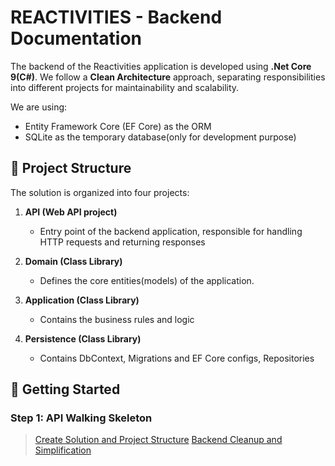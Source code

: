 # REACTIVITIES - Backend Documentation
The backend of the Reactivities application is developed using **.Net Core 9(C#)**. We follow a **Clean Architecture** approach, separating responsibilities into different projects for maintainability and scalability.


We are using:
- Entity Framework Core (EF Core) as the ORM
- SQLite as the temporary database(only for development purpose)

## :open_file_folder: Project Structure
The solution is organized into four projects:

1. **API (Web API project)**
   - Entry point of the backend application, responsible for handling HTTP requests and returning responses
   
2. **Domain (Class Library)**
   - Defines the core entities(models) of the application.

3. **Application (Class Library)**
   - Contains the business rules and logic
  
4. **Persistence (Class Library)**
   - Contains DbContext, Migrations and EF Core configs, Repositories
  
## :rocket: Getting Started

### Step 1: API Walking Skeleton
   > [Create Solution and Project Structure](https://github.com/DeadpoolDebugger/Reactivities/blob/main/wiki/Backend/s1_ws_project_solution.md)
   > [Backend Cleanup and Simplification](https://github.com/DeadpoolDebugger/Reactivities/blob/main/wiki/Backend/s2_ws_cleanup.md)
